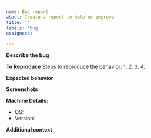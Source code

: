 ```yaml
---
name: Bug report
about: Create a report to help us improve
title: ''
labels: 'bug'
assignees: ''

---
```


**Describe the bug**
<!-- A clear and concise description of what the bug is. -->

**To Reproduce**
Steps to reproduce the behavior:
1.
2.
3.
4.

**Expected behavior**
<!--A clear and concise description of what you expected to happen.-->

**Screenshots**
<!--If applicable, add screenshots to help explain your problem.-->

**Machine Details:**
 - OS: 
 - Version: 

**Additional context**
<!--Add any other context about the problem here.-->

